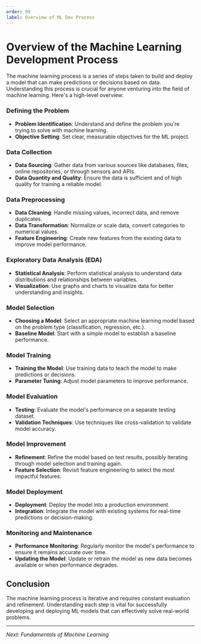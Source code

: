 ```yaml
---
order: 99
label: Overview of ML Dev Process
---
```


# Overview of the Machine Learning Development Process

The machine learning process is a series of steps taken to build and deploy a model that can make predictions or decisions based on data. Understanding this process is crucial for anyone venturing into the field of machine learning. Here's a high-level overview:

### Defining the Problem

-   **Problem Identification**: Understand and define the problem you're trying to solve with machine learning.
-   **Objective Setting**: Set clear, measurable objectives for the ML project.

### Data Collection

-   **Data Sourcing**: Gather data from various sources like databases, files, online repositories, or through sensors and APIs.
-   **Data Quantity and Quality**: Ensure the data is sufficient and of high quality for training a reliable model.

### Data Preprocessing

-   **Data Cleaning**: Handle missing values, incorrect data, and remove duplicates.
-   **Data Transformation**: Normalize or scale data, convert categories to numerical values.
-   **Feature Engineering**: Create new features from the existing data to improve model performance.

### Exploratory Data Analysis (EDA)

-   **Statistical Analysis**: Perform statistical analysis to understand data distributions and relationships between variables.
-   **Visualization**: Use graphs and charts to visualize data for better understanding and insights.

### Model Selection

-   **Choosing a Model**: Select an appropriate machine learning model based on the problem type (classification, regression, etc.).
-   **Baseline Model**: Start with a simple model to establish a baseline performance.

### Model Training

-   **Training the Model**: Use training data to teach the model to make predictions or decisions.
-   **Parameter Tuning**: Adjust model parameters to improve performance.

### Model Evaluation

-   **Testing**: Evaluate the model's performance on a separate testing dataset.
-   **Validation Techniques**: Use techniques like cross-validation to validate model accuracy.

### Model Improvement

-   **Refinement**: Refine the model based on test results, possibly iterating through model selection and training again.
-   **Feature Selection**: Revisit feature engineering to select the most impactful features.

### Model Deployment

-   **Deployment**: Deploy the model into a production environment.
-   **Integration**: Integrate the model with existing systems for real-time predictions or decision-making.

### Monitoring and Maintenance

-   **Performance Monitoring**: Regularly monitor the model's performance to ensure it remains accurate over time.
-   **Updating the Model**: Update or retrain the model as new data becomes available or when performance degrades.

## Conclusion

The machine learning process is iterative and requires constant evaluation and refinement. Understanding each step is vital for successfully developing and deploying ML models that can effectively solve real-world problems.

---

_Next: Fundamentals of Machine Learning_
